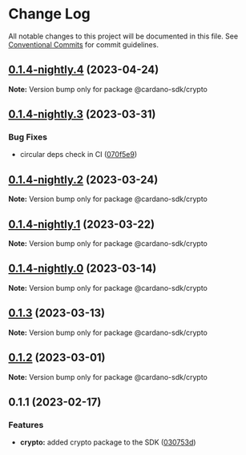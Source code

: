 # Change Log

All notable changes to this project will be documented in this file.
See [Conventional Commits](https://conventionalcommits.org) for commit guidelines.

## [0.1.4-nightly.4](https://github.com/input-output-hk/cardano-js-sdk/compare/@cardano-sdk/crypto@0.1.4-nightly.3...@cardano-sdk/crypto@0.1.4-nightly.4) (2023-04-24)

**Note:** Version bump only for package @cardano-sdk/crypto

## [0.1.4-nightly.3](https://github.com/input-output-hk/cardano-js-sdk/compare/@cardano-sdk/crypto@0.1.4-nightly.2...@cardano-sdk/crypto@0.1.4-nightly.3) (2023-03-31)

### Bug Fixes

- circular deps check in CI ([070f5e9](https://github.com/input-output-hk/cardano-js-sdk/commit/070f5e9f199c8a3b823f80aa98b35a4df7dbe532))

## [0.1.4-nightly.2](https://github.com/input-output-hk/cardano-js-sdk/compare/@cardano-sdk/crypto@0.1.4-nightly.1...@cardano-sdk/crypto@0.1.4-nightly.2) (2023-03-24)

**Note:** Version bump only for package @cardano-sdk/crypto

## [0.1.4-nightly.1](https://github.com/input-output-hk/cardano-js-sdk/compare/@cardano-sdk/crypto@0.1.4-nightly.0...@cardano-sdk/crypto@0.1.4-nightly.1) (2023-03-22)

**Note:** Version bump only for package @cardano-sdk/crypto

## [0.1.4-nightly.0](https://github.com/input-output-hk/cardano-js-sdk/compare/@cardano-sdk/crypto@0.1.3...@cardano-sdk/crypto@0.1.4-nightly.0) (2023-03-14)

**Note:** Version bump only for package @cardano-sdk/crypto

## [0.1.3](https://github.com/input-output-hk/cardano-js-sdk/compare/@cardano-sdk/crypto@0.1.2...@cardano-sdk/crypto@0.1.3) (2023-03-13)

**Note:** Version bump only for package @cardano-sdk/crypto

## [0.1.2](https://github.com/input-output-hk/cardano-js-sdk/compare/@cardano-sdk/crypto@0.1.1...@cardano-sdk/crypto@0.1.2) (2023-03-01)

**Note:** Version bump only for package @cardano-sdk/crypto

## 0.1.1 (2023-02-17)

### Features

- **crypto:** added crypto package to the SDK ([030753d](https://github.com/input-output-hk/cardano-js-sdk/commit/030753d9f62b984b2d31f2e7e793b3929137d314))

